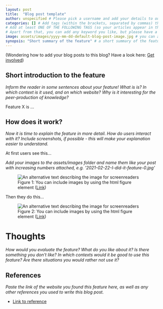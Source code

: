 ```yaml
---
layout: post
title:  "Blog post template"
author: unspecified # Please pick a username and add your details to our contributor.yaml file (https://github.com/PeerProducedResearch/best-practices/blob/main/_data/contributors.yaml). You will then show up as an author below your posts, as well as in our contributor list. Keep in mind that even if you don't add your name, you are not anonymous, because your GitHub username will show up in the commits on GitHub. 
categories: [] # Add tags (within the brackets, separated by commas) that will help the reader find and understand the context of your feature. 
# Add at least ONE OF THE FOLLOWING TAGS (so your articles appear in the automatically generated lists for each topic: [knowledge-flow, stigmergy, equipotential-self-selection, task-range, granularity-modularity, communal-quality-control, transparency, learning, social] 
# Apart from that, you can add any keyword you like, but please have a look at the blog to check out existing keywords first to avoid duplicates which are just spelled a little differently.
image: assets/images/yyyy-mm-dd-default-blog-post-image.jpg # you can add a custom image to the assets/images folder if you like (750x500px, jpg format, named like your post with a '0' attached, e.g. '2021-02-22-I-did-it-feature-0.jpg')
synopsis: "Short summary of the feature" # a short summary of the feature, no longer than 50 characters
---
```

<p class="text-muted small">(Wondering how to add your blog posts to this blog? Have a look here: <a href="{{site.baseurl}}/get-involved">Get involved</a>)</p>

## Short introduction to the feature

_Inform the reader in some sentences about your feature! What is is? In which context is it used, and on which website? Why is it interesting for the peer-production of knowledge?_

Feature X is ...

## How does it work?

_Now it is time to explain the feature in more detail. How do users interact with it? Include screenshots, if possible - this will make your explanation easier to understand._

At first users see this... 

_Add your images to the assets/images folder and name them like your post with increasing numbers attached, e.g. '2021-02-22-I-did-it-feature-0.jpg'_

<figure class="figure">
  <img src="{{ site.baseurl }}/assets/images/yyyy-mm-dd-example-screenshot-1.jpg" class="figure-img img-fluid border border-secondary" alt="An alternative text describing the image for screenreaders">
  <figcaption class="figure-caption">Figure 1: You can include images by using the html figure element
(<a href="">Link</a>)</figcaption>
</figure>

Then they do this...

<figure class="figure">
  <img src="{{ site.baseurl }}/assets/images/yyyy-mm-dd-example-screenshot-2.jpg" class="figure-img img-fluid border border-secondary" alt="An alternative text describing the image for screenreaders">
  <figcaption class="figure-caption">Figure 2: You can include images by using the html figure element (<a href="">Link</a>)</figcaption>
</figure>

# Thoughts
_How would you evaluate the feature? What do you like about it? Is there something you don't like? In which contexts would it be good to use this feature? Are there situations you would rather not use it?_


## References
_Paste the link of the website you found this feature here, as well as any other references you used to write this blog post._
- [Link to reference](https://)
